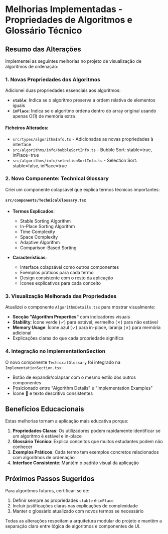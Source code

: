 # Melhorias Implementadas - Propriedades de Algoritmos e Glossário Técnico

## Resumo das Alterações

Implementei as seguintes melhorias no projeto de visualização de algoritmos de ordenação:

### 1. Novas Propriedades dos Algoritmos

Adicionei duas propriedades essenciais aos algoritmos:
- **`stable`**: Indica se o algoritmo preserva a ordem relativa de elementos iguais
- **`inPlace`**: Indica se o algoritmo ordena dentro do array original usando apenas O(1) de memória extra

#### Ficheiros Alterados:
- `src/types/algorithmInfo.ts` - Adicionadas as novas propriedades à interface
- `src/algorithms/info/bubbleSortInfo.ts` - Bubble Sort: stable=true, inPlace=true
- `src/algorithms/info/selectionSortInfo.ts` - Selection Sort: stable=false, inPlace=true

### 2. Novo Componente: Technical Glossary

Criei um componente colapsável que explica termos técnicos importantes:

#### `src/components/TechnicalGlossary.tsx`
- **Termos Explicados**:
  - Stable Sorting Algorithm
  - In-Place Sorting Algorithm  
  - Time Complexity
  - Space Complexity
  - Adaptive Algorithm
  - Comparison-Based Sorting

- **Características**:
  - Interface colapsável como outros componentes
  - Exemplos práticos para cada termo
  - Design consistente com o resto da aplicação
  - Ícones explicativos para cada conceito

### 3. Visualização Melhorada das Propriedades

Atualizei o componente `AlgorithmDetails.tsx` para mostrar visualmente:
- **Secção "Algorithm Properties"** com indicadores visuais
- **Stability**: Ícone verde (✓) para estável, vermelho (✗) para não estável
- **Memory Usage**: Ícone azul (✓) para in-place, laranja (✗) para memória adicional
- Explicações claras do que cada propriedade significa

### 4. Integração no ImplementationSection

O novo componente `TechnicalGlossary` foi integrado na `ImplementationSection.tsx`:
- Botão de expandir/colapsar com o mesmo estilo dos outros componentes
- Posicionado entre "Algorithm Details" e "Implementation Examples"
- Ícone 📖 e texto descritivo consistentes

## Benefícios Educacionais

Estas melhorias tornam a aplicação mais educativa porque:

1. **Propriedades Claras**: Os utilizadores podem rapidamente identificar se um algoritmo é estável e in-place
2. **Glossário Técnico**: Explica conceitos que muitos estudantes podem não conhecer
3. **Exemplos Práticos**: Cada termo tem exemplos concretos relacionados com algoritmos de ordenação
4. **Interface Consistente**: Mantém o padrão visual da aplicação

## Próximos Passos Sugeridos

Para algoritmos futuros, certificar-se de:
1. Definir sempre as propriedades `stable` e `inPlace`
2. Incluir justificações claras nas explicações de complexidade
3. Manter o glossário atualizado com novos termos se necessário

Todas as alterações respeitam a arquitetura modular do projeto e mantêm a separação clara entre lógica de algoritmos e componentes de UI.
